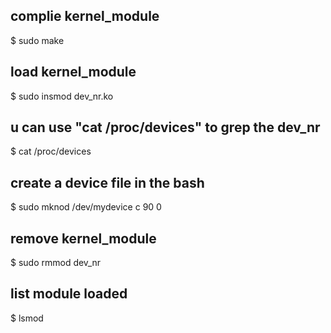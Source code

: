## complie kernel_module
  $ sudo make 
## load kernel_module
  $ sudo insmod dev_nr.ko
## u can use "cat /proc/devices" to grep the dev_nr
  $ cat /proc/devices
## create a device file in the bash 
  $ sudo mknod /dev/mydevice c 90 0
## remove kernel_module
  $ sudo rmmod dev_nr
## list module loaded
  $ lsmod




